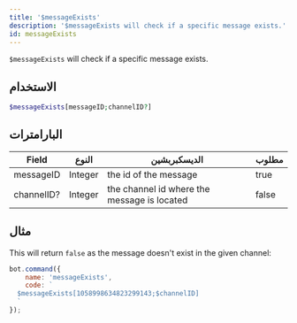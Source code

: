 ```yaml
---
title: '$messageExists'
description: '$messageExists will check if a specific message exists.'
id: messageExists
---
```


`$messageExists` will check if a specific message exists.

## الاستخدام

```php
$messageExists[messageID;channelID?]
```

## البارامترات

| Field      | النوع   | الديسكبربشين                                | مطلوب |
| ---------- | ------- | ------------------------------------------- | ----- |
| messageID  | Integer | the id of the message                       | true  |
| channelID? | Integer | the channel id where the message is located | false |

## مثال

This will return `false` as the message doesn't exist in the given channel:

```javascript
bot.command({
    name: 'messageExists',
    code: `
  $messageExists[1058998634823299143;$channelID]
  `
});
```
